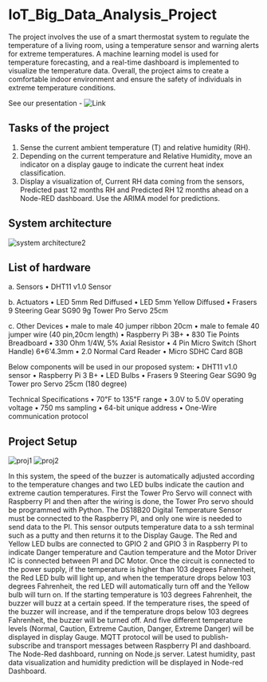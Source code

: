 # IoT_Big_Data_Analysis_Project
The project involves the use of a smart thermostat system to regulate the temperature of a living room, using a temperature sensor and warning alerts for extreme temperatures. A machine learning model is used for temperature forecasting, and a real-time dashboard is implemented to visualize the temperature data. Overall, the project aims to create a comfortable indoor environment and ensure the safety of individuals in extreme temperature conditions.

See our presentation - ![Link](https://www.canva.com/design/DAFh4VpQKJc/h8ul_FF6yVEsvCU7TuvDVw/view?utm_content=DAFh4VpQKJc&utm_campaign=share_your_design&utm_medium=link&utm_source=shareyourdesignpanel) 

## Tasks of the project
1. Sense the current ambient temperature (T) and relative humidity (RH).
2. Depending on the current temperature and Relative Humidity, move an indicator on a display gauge to indicate the current heat index classification.
3. Display a visualization of, Current RH data coming from the sensors, Predicted past 12 months RH and Predicted RH 12 months ahead on a Node-RED dashboard. Use the ARIMA model for predictions.
## System architecture
![system architecture2](https://github.com/nesa12/IoT_Big_Data_Analysis_Project/assets/87229466/243d70dd-19b2-4409-91db-35574f1e596a)

## List of hardware

a.	Sensors
•	DHT11 v1.0 Sensor

b.	Actuators
•	LED 5mm Red Diffused
•	LED 5mm Yellow Diffused
•	Frasers 9 Steering Gear SG90 9g Tower Pro Servo 25cm

c.	Other Devices
•	male to male 40 jumper ribbon 20cm
•	male to female 40 jumper wire (40 pin,20cm length)
•	Raspberry Pi 3B+
•	830 Tie Points Breadboard
•	330 Ohm 1/4W, 5% Axial Resistor
•	4 Pin Micro Switch (Short Handle) 6*6'4.3mm
•	2.0 Normal Card Reader
•	Micro SDHC Card 8GB

Below components will be used in our proposed system:
•	DHT11 v1.0 sensor
•	Raspberry Pi 3 B+
•	LED Bulbs
•	Frasers 9 Steering Gear SG90 9g Tower pro Servo 25cm (180 degree)

Technical Specifications
•	70℉ to 135℉ range
•	3.0V to 5.0V operating voltage
•	750 ms sampling
•	64-bit unique address
•	One-Wire communication protocol

## Project Setup
![proj1](https://github.com/nesa12/IoT_Big_Data_Analysis_Project/assets/87229466/4585082a-4b5a-45f8-b384-d4d6d580d8c8) ![proj2](https://github.com/nesa12/IoT_Big_Data_Analysis_Project/assets/87229466/9a89ac99-17c0-4bea-8ea0-79d651404ff9)

In this system, the speed of the buzzer is automatically adjusted according to the temperature changes and two LED bulbs indicate the caution and extreme caution temperatures. First the Tower Pro Servo will connect with Raspberry PI and then after the wiring is done, the Tower Pro servo should be programmed with Python. The DS18B20 Digital Temperature Sensor must be connected to the Raspberry PI, and only one wire is needed to send data to the PI. This sensor outputs temperature data to a ssh terminal such as a putty and then returns it to the Display Gauge. The Red and Yellow LED bulbs are connected to GPIO 2 and GPIO 3 in Raspberry PI to indicate Danger temperature and Caution temperature and the Motor Driver IC is connected between PI and DC Motor. Once the circuit is connected to the power supply, if the temperature is higher than 103 degrees Fahrenheit, the Red LED bulb will light up, and when the temperature drops below 103 degrees Fahrenheit, the red LED will automatically turn off and the Yellow bulb will turn on. If the starting temperature is 103 degrees Fahrenheit, the buzzer will buzz at a certain speed. If the temperature rises, the speed of the buzzer will increase, and if the temperature drops below 103 degrees Fahrenheit, the buzzer will be turned off.  And five different temperature levels (Normal, Caution, Extreme Caution, Danger, Extreme Danger) will be displayed in display Gauge. MQTT protocol will be used to publish-subscribe and transport messages between Raspberry PI and dashboard. The Node-Red dashboard, running on Node.js server. Latest humidity, past data visualization and humidity prediction will be displayed in Node-red Dashboard.

